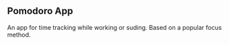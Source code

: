 ## Pomodoro App

An app for time tracking while working or suding. Based on a popular focus method.
